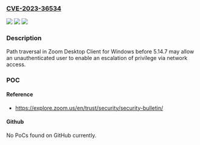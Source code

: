 ### [CVE-2023-36534](https://cve.mitre.org/cgi-bin/cvename.cgi?name=CVE-2023-36534)
![](https://img.shields.io/static/v1?label=Product&message=Zoom%20Desktop%20Client%20for%20Windows&color=blue)
![](https://img.shields.io/static/v1?label=Version&message=before%205.14.7%20&color=brightgreen)
![](https://img.shields.io/static/v1?label=Vulnerability&message=CWE-22%3A%20Path%20Traversal&color=brightgreen)

### Description

Path traversal in Zoom Desktop Client for Windows before 5.14.7 may allow an unauthenticated user to enable an escalation of privilege via network access.

### POC

#### Reference
- https://explore.zoom.us/en/trust/security/security-bulletin/

#### Github
No PoCs found on GitHub currently.

